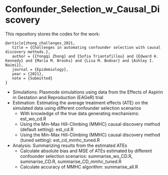 # Confounder_Selection_w_Causal_Discovery
 This repository stores the codes for the work:
 
 ```  
@article{zhong_challenges_2021,
    title = {Challenges in automating confounder selection with causal discovery methods.},
    author = {{Yongqi Zhong} and {Sofia Triantafillou} and {Edward H. Kennedy} and {Maria M. Brooks} and {Lisa M. Bodnar} and {Ashley I. Naimi}},
    journal = {Epidemiology},
    year = {2021},
    note = {Submitted}
}
```

- Simulations: Plasmode simulations using data from the Effects of Aspirin in Gestation and Reproduction (EAGeR) trial
- Estimation: Estimating the average treatment effects (ATE) on the simulated data using different confounder selection scenarios
    - With knowledge of the true data generating mechanisms: est_wo_cd.R
    - Using the Min-Max Hill-Climbing (MMHC) causal discovery method (default setting): est_cd.R
    - Using the Min-Max Hill-Climbing (MMHC) causal discovery method (tuned setting): est_cd_mmhc_tuned.R
- Analysis: Summarizing results from the estimated ATEs
    - Calculate absolute bias and MSE of ATEs estimated by different confounder selection scenarios: summarise_wo_CD.R, summarise_CD.R, summarise_CD_mmhc_tuned.R
    - Calculate accuracy of MMHC algorithm: summarise_all.R